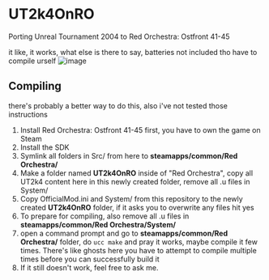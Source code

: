 # UT2k4OnRO
Porting Unreal Tournament 2004 to Red Orchestra: Ostfront 41-45

it like, it works, what else is there to say, batteries not included tho have to compile urself
![image](https://github.com/user-attachments/assets/3c27e3d8-9980-4492-b176-9849f3182d3c)

## Compiling
there's probably a better way to do this, also i've not tested those instructions

1. Install Red Orchestra: Ostfront 41-45 first, you have to own the game on Steam
2. Install the SDK
3. Symlink all folders in Src/ from here to **steamapps/common/Red Orchestra/**
4. Make a folder named **UT2k4OnRO** inside of "Red Orchestra", copy all UT2k4 content here in this newly created folder, remove all .u files in System/
5. Copy OfficialMod.ini and System/ from this repository to the newly created **UT2k4OnRO** folder, if it asks you to overwrite any files hit yes
6. To prepare for compiling, also remove all .u files in **steamapps/common/Red Orchestra/System/**
7. open a command prompt and go to **steamapps/common/Red Orchestra/** folder, do `ucc make` and pray it works, maybe compile it few times. There's like ghosts here you have to attempt to compile multiple times before you can successfully build it
8. If it still doesn't work, feel free to ask me.
